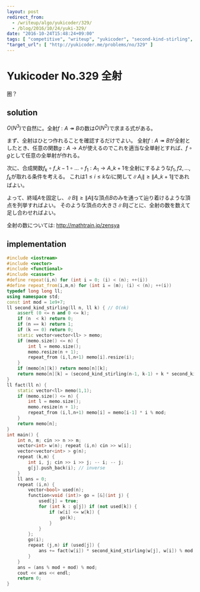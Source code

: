 ```yaml
---
layout: post
redirect_from:
  - /writeup/algo/yukicoder/329/
  - /blog/2016/10/24/yuki-329/
date: "2016-10-24T15:48:24+09:00"
tags: [ "competitive", "writeup", "yukicoder", "second-kind-stirling", "surjection", "graph" ]
"target_url": [ "http://yukicoder.me/problems/no/329" ]
---
```


# Yukicoder No.329 全射

圏？

## solution

$O(N^3)$で自然に。全射$f : A \twoheadrightarrow B$の数は$O(N^2)$で求まる式がある。

まず、全射はひとつ作れることを確認するだけでよい。
全射$f : A \twoheadrightarrow B$が全射としたとき、任意の関数$g : A \to A$が使えるのでこれを適当な全単射とすれば、$f \circ g$として任意の全単射が作れる。

次に、合成関数$f_k \circ f\_{k-1} \circ \dots \circ f_1 : A_1 \to A\_{k+1}$を全射にするような$f_1, f2, \dots, f_k$が取れる条件を考える。
これは$1 \le i \le k$な$i$に関して$\|A_i\| \ge \|A\_{k+1}\|$であればよい。

よって、終域$A$を固定し、$\|B\| \ge \|A\|$な頂点$B$のみを通って辿り着けるような頂点を列挙すればよい。
そのような頂点の大きさ$\|B\|$ごとに、全射の数を数えて足し合わせればよい。

全射の数については: <http://mathtrain.jp/zensya>

## implementation

``` c++
#include <iostream>
#include <vector>
#include <functional>
#include <cassert>
#define repeat(i,n) for (int i = 0; (i) < (n); ++(i))
#define repeat_from(i,m,n) for (int i = (m); (i) < (n); ++(i))
typedef long long ll;
using namespace std;
const int mod = 1e9+7;
ll second_kind_stirling(ll n, ll k) { // O(nk)
    assert (0 <= n and 0 <= k);
    if (n  < k) return 0;
    if (n == k) return 1;
    if (k == 0) return 0;
    static vector<vector<ll> > memo;
    if (memo.size() <= n) {
        int l = memo.size();
        memo.resize(n + 1);
        repeat_from (i,l,n+1) memo[i].resize(i);
    }
    if (memo[n][k]) return memo[n][k];
    return memo[n][k] = (second_kind_stirling(n-1, k-1) + k * second_kind_stirling(n-1, k) % mod) % mod;
}
ll fact(ll n) {
    static vector<ll> memo(1,1);
    if (memo.size() <= n) {
        int l = memo.size();
        memo.resize(n + 1);
        repeat_from (i,l,n+1) memo[i] = memo[i-1] * i % mod;
    }
    return memo[n];
}
int main() {
    int n, m; cin >> n >> m;
    vector<int> w(n); repeat (i,n) cin >> w[i];
    vector<vector<int> > g(n);
    repeat (k,m) {
        int i, j; cin >> i >> j; -- i; -- j;
        g[j].push_back(i); // inverse
    }
    ll ans = 0;
    repeat (i,n) {
        vector<bool> used(n);
        function<void (int)> go = [&](int j) {
            used[j] = true;
            for (int k : g[j]) if (not used[k]) {
                if (w[i] <= w[k]) {
                    go(k);
                }
            }
        };
        go(i);
        repeat (j,n) if (used[j]) {
            ans += fact(w[i]) * second_kind_stirling(w[j], w[i]) % mod;
        }
    }
    ans = (ans % mod + mod) % mod;
    cout << ans << endl;
    return 0;
}
```

